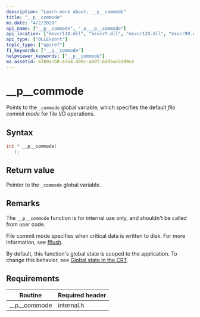 ```yaml
---
description: "Learn more about: __p__commode"
title: "__p__commode"
ms.date: "4/2/2020"
api_name: ["__p__commode", "_o___p__commode"]
api_location: ["msvcr110.dll", "msvcrt.dll", "msvcr120.dll", "msvcr90.dll", "msvcr100.dll", "msvcr80.dll", "msvcr110_clr0400.dll", "api-ms-win-crt-stdio-l1-1-0.dll", "api-ms-win-crt-private-l1-1-0.dll"]
api_type: ["DLLExport"]
topic_type: ["apiref"]
f1_keywords: ["__p__commode"]
helpviewer_keywords: ["__p__commode"]
ms.assetid: 4380acb8-e3e4-409c-a60f-6205ac5189ce
---
```

# __p__commode

Points to the `_commode` global variable, which specifies the default *file commit mode* for file I/O operations.

## Syntax

```cpp
int * __p__commode(
   );
```

## Return value

Pointer to the `_commode` global variable.

## Remarks

The `__p__commode` function is for internal use only, and shouldn't be called from user code.

File commit mode specifies when critical data is written to disk. For more information, see [fflush](./reference/fflush.md).

By default, this function's global state is scoped to the application. To change this behavior, see [Global state in the CRT](global-state.md).

## Requirements

|Routine|Required header|
|-------------|---------------------|
|__p\__commode|internal.h|
